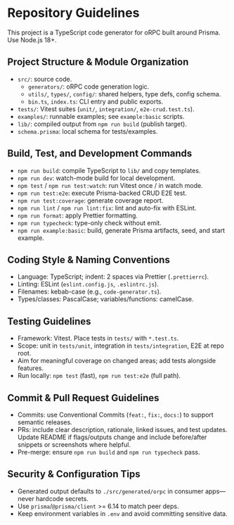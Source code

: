 # Repository Guidelines

This project is a TypeScript code generator for oRPC built around Prisma. Use Node.js 18+.

## Project Structure & Module Organization
- `src/`: source code.
  - `generators/`: oRPC code generation logic.
  - `utils/`, `types/`, `config/`: shared helpers, type defs, config schema.
  - `bin.ts`, `index.ts`: CLI entry and public exports.
- `tests/`: Vitest suites (`unit/`, `integration/`, `e2e-crud.test.ts`).
- `examples/`: runnable examples; see `example:basic` scripts.
- `lib/`: compiled output from `npm run build` (publish target).
- `schema.prisma`: local schema for tests/examples.

## Build, Test, and Development Commands
- `npm run build`: compile TypeScript to `lib/` and copy templates.
- `npm run dev`: watch-mode build for local development.
- `npm test` / `npm run test:watch`: run Vitest once / in watch mode.
- `npm run test:e2e`: execute Prisma-backed CRUD E2E test.
- `npm run test:coverage`: generate coverage report.
- `npm run lint` / `npm run lint:fix`: lint and auto-fix with ESLint.
- `npm run format`: apply Prettier formatting.
- `npm run typecheck`: type-only check without emit.
- `npm run example:basic`: build, generate Prisma artifacts, seed, and start example.

## Coding Style & Naming Conventions
- Language: TypeScript; indent: 2 spaces via Prettier (`.prettierrc`).
- Linting: ESLint (`eslint.config.js`, `.eslintrc.js`).
- Filenames: kebab-case (e.g., `code-generator.ts`).
- Types/classes: PascalCase; variables/functions: camelCase.

## Testing Guidelines
- Framework: Vitest. Place tests in `tests/` with `*.test.ts`.
- Scope: unit in `tests/unit`, integration in `tests/integration`, E2E at repo root.
- Aim for meaningful coverage on changed areas; add tests alongside features.
- Run locally: `npm test` (fast), `npm run test:e2e` (full path).

## Commit & Pull Request Guidelines
- Commits: use Conventional Commits (`feat:`, `fix:`, `docs:`) to support semantic releases.
- PRs: include clear description, rationale, linked issues, and test updates. Update README if flags/outputs change and include before/after snippets or screenshots where helpful.
- Pre-merge: ensure `npm run build` and `npm run typecheck` pass.

## Security & Configuration Tips
- Generated output defaults to `./src/generated/orpc` in consumer apps—never hardcode secrets.
- Use `prisma`/`@prisma/client` >= 6.14 to match peer deps.
- Keep environment variables in `.env` and avoid committing sensitive data.
